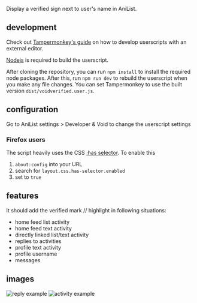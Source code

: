 Display a verified sign next to user's name in AniList.

## development

Check out [Tampermonkey's guide](https://www.tampermonkey.net/faq.php#Q402) on how to develop userscripts with an external editor.

[Nodejs](https://nodejs.org/en/) is required to build the userscript.

After cloning the repository, you can run `npm install` to install the required node packages.
After this, run `npm run dev` to rebuild the userscript when you make any file changes.
You can set Tampermonkey to use the built version `dist/voidverified.user.js`.

## configuration

Go to AniList settings > Developer & Void to change the userscript settings

### Firefox users

The script heavily uses the CSS [:has selector](https://developer.mozilla.org/en-US/docs/Web/CSS/:has). To enable this


1. `about:config` into your URL
2. search for `layout.css.has-selector.enabled`
3. set to `true`


## features

It should add the verified mark // highlight in following situations:

- home feed list activity
- home feed text activity
- directly linked list/text activity
- replies to activities
- profile text activity
- profile username
- messages

## images

![reply example](https://i.ibb.co/n720J8r/image.png)
![activity example](https://i.ibb.co/mTrSNTb/image.png)